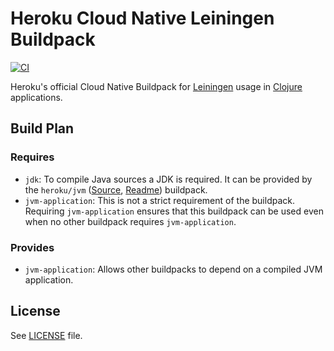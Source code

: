 # Heroku Cloud Native Leiningen Buildpack
[![CI](https://github.com/heroku/buildpacks-jvm/actions/workflows/ci.yml/badge.svg)](https://github.com/heroku/buildpacks-jvm/actions/workflows/ci.yml)

Heroku's official Cloud Native Buildpack for [Leiningen](https://leiningen.org/) usage in [Clojure](https://clojure.org/) applications.

## Build Plan

### Requires

* `jdk`: To compile Java sources a JDK is required. It can be provided by the `heroku/jvm` ([Source](/buildpacks/jvm),
[Readme](/buildpacks/jvm/README.md)) buildpack.
* `jvm-application`: This is not a strict requirement of the buildpack. Requiring `jvm-application` ensures that this
buildpack can be used even when no other buildpack requires `jvm-application`.

### Provides

* `jvm-application`: Allows other buildpacks to depend on a compiled JVM application.

## License
See [LICENSE](../../LICENSE) file.
